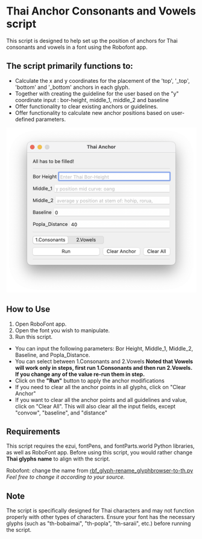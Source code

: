 # Thai Anchor Consonants and Vowels script

This script is designed to help set up the position of anchors for Thai consonants and vowels in a font using the Robofont app.

## The script primarily functions to:

- Calculate the x and y coordinates for the placement of the 'top', '_top', 'bottom' and '_bottom' anchors in each glyph.
- Together with creating the guideline for the user based on the "y" coordinate input : bor-height, middle_1, middle_2 and baseline
- Offer functionality to clear existing anchors or guidelines.
- Offer functionality to calculate new anchor positions based on user-defined parameters.

![Image of the UI](UI_Screenshot.png "UI screen shot")

## How to Use

1. Open RoboFont app.
2. Open the font you wish to manipulate.
3. Run this script. 

- You can input the following parameters: Bor Height, Middle_1, Middle_2, Baseline, and Popla_Distance.
- You can select between 1.Consonants and 2.Vowels  <!--two space to make the line break -->
**Noted that Vowels will work only in steps, first run 1.Consonants and then run 2.Vowels. If you change any of the value re-run them in step.**
- Click on the **"Run"** button to apply the anchor modifications
- If you need to clear all the anchor points in all glyphs, click on "Clear Anchor"
- If you want to clear all the anchor points and all guidelines and value, click on "Clear All". This will also clear all the input fields, except "convow", "baseline", and "distance"


## Requirements

This script requires the ezui, fontPens, and fontParts.world Python libraries, as well as RoboFont app. Before using this script, you would rather change **Thai glyphs name** to align with the script.

Robofont: change the name from [rbf_glyph-rename_glyphbrowser-to-th.py](rbf_glyph-rename_glyphbrowser-to-th.py)
*Feel free to change it according to your source.*

## Note

The script is specifically designed for Thai characters and may not function properly with other types of characters. Ensure your font has the necessary glyphs (such as "th-bobaimai", "th-popla", "th-saraii", etc.) before running the script.
